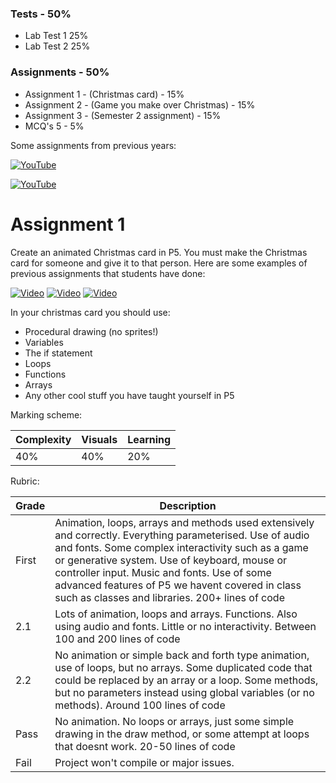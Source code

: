### Tests - 50%
- Lab Test 1 25%
- Lab Test 2 25%

### Assignments - 50%
- Assignment 1 - (Christmas card) - 15%
- Assignment 2 - (Game you make over Christmas) - 15%
- Assignment 3 - (Semester 2 assignment) - 15%
- MCQ's 5 - 5%

Some assignments from previous years:

[![YouTube](http://img.youtube.com/vi/TY6Wv9lr72A/0.jpg)](https://www.youtube.com/watch?v=TY6Wv9lr72A)

[![YouTube](http://img.youtube.com/vi/cW8s5i9dmqA/0.jpg)](https://www.youtube.com/watch?v=cW8s5i9dmqA)

# Assignment 1

Create an animated Christmas card in P5. You must make the Christmas card for someone and give it to that person. 
Here are some examples of previous assignments that students have done:

[![Video](http://img.youtube.com/vi/Yy5MzcFQ99s/0.jpg)](http://www.youtube.com/watch?v=Yy5MzcFQ99s)
[![Video](http://img.youtube.com/vi/S575a92AsuQ/0.jpg)](http://www.youtube.com/watch?v=S575a92AsuQ)
[![Video](http://img.youtube.com/vi/wAEABphUJB8/0.jpg)](http://www.youtube.com/watch?v=wAEABphUJB8)

In your christmas card you should use:

- Procedural drawing (no sprites!)
- Variables
- The if statement
- Loops
- Functions
- Arrays
- Any other cool stuff you have taught yourself in P5 

Marking scheme:

| Complexity | Visuals | Learning |
|------------|---------|----------|
|40%         | 40%     | 20%      |

Rubric:

| Grade | Description |
| ------|-------------|
| First | Animation, loops, arrays and methods used extensively and correctly. Everything parameterised. Use of audio and fonts. Some complex interactivity such as a game or generative system. Use of keyboard, mouse or controller input. Music and fonts. Use of some advanced features of P5 we havent covered in class such as classes and libraries. 200+ lines of code|
| 2.1 | Lots of animation, loops and arrays. Functions. Also using audio and fonts. Little or no interactivity. Between 100 and 200 lines of code |
| 2.2 | No animation or simple back and forth type animation, use of loops, but no arrays. Some duplicated code that could be replaced by an array or a loop. Some methods, but no parameters instead using global variables (or no methods). Around 100 lines of code|
| Pass | No animation. No loops or arrays, just some simple drawing in the draw method, or some attempt at loops that doesnt work. 20-50 lines of code |
| Fail | Project won't compile or major issues. |